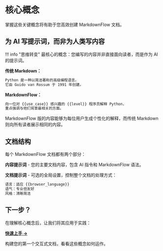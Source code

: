 # 核心概念

掌握这些关键概念将有助于您高效创建 MarkdownFlow 文档。

## 为 AI 写提示词，而非为人类写内容

!!! info "思维转变"
    最核心的概念：您编写的内容并非直接面向读者，而是作为 AI 的提示词。

**传统 Markdown：**

```markdown
Python 是一种以简洁著称的高级编程语言。
它由 Guido van Rossum 于 1991 年创建。
```

**MarkdownFlow：**

```markdown
向一位对 {{use_case}} 感兴趣的 {{level}} 程序员解释 Python，
重点强调与他们背景最相关的方面。
```

MarkdownFlow 版的内容能够为每位用户生成个性化的解释，而传统 Markdown 则向所有读者展示相同的内容。

## 文档结构

每个 MarkdownFlow 文档都有两个部分：

**内容提示词** - 您的主要文档内容，包含 AI 指令和 MarkdownFlow 语法。

**文档提示词** - 可选的全局设置，控制整个文档的处理方式：

```markdown
语言：适应 {{browser_language}}
语气：专业但友好
风格：清晰简洁
```

## 下一步？

在理解核心概念后，让我们将其应用于实践：

**[快速上手 →](quick-start.md)**

构建您的第一个交互式文档，看看这些概念如何运作。
